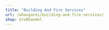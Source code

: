```yaml
---
title: "Building And Fire Services"
url: /whangarei/building-and-fire-services/
shop: Großhandel
---
```

